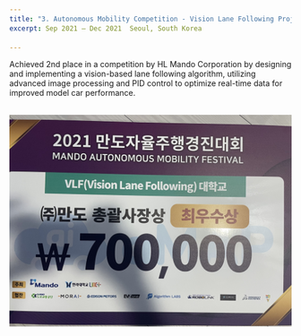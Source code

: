 ```yaml
---
title: "3. Autonomous Mobility Competition - Vision Lane Following Project"
excerpt: Sep 2021 – Dec 2021  Seoul, South Korea

---
```


  
Achieved 2nd place in a competition by HL Mando Corporation by designing and implementing a vision-based
lane following algorithm, utilizing advanced image processing and PID control to optimize real-time data for
improved model car performance.

<br/><img src='/files/VLF_.jpeg'>
